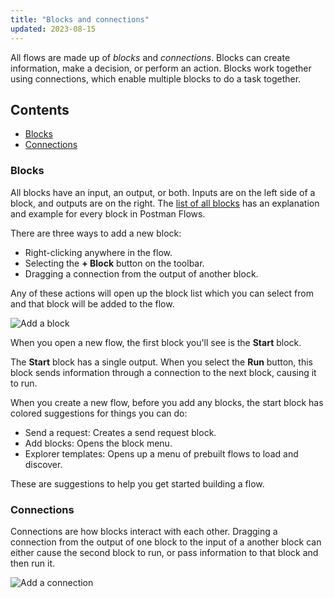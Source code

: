 ```yaml
---
title: "Blocks and connections"
updated: 2023-08-15
---
```


All flows are made up of _blocks_ and _connections_. Blocks can create information, make a decision, or perform an action. Blocks work together using connections, which enable multiple blocks to do a task together.

## Contents

* [Blocks](#blocks)
* [Connections](#connections)

### Blocks

All blocks have an input, an output, or both. Inputs are on the left side of a block, and outputs are on the right. The [list of all blocks](/docs/postman-flows/reference/blocks-list/) has an explanation and example for every block in Postman Flows.

There are three ways to add a new block:

* Right-clicking anywhere in the flow.
* Selecting the **+ Block** button on the toolbar.
* Dragging a connection from the output of another block.

Any of these actions will open up the block list which you can select from and that block will be added to the flow.

<img src="https://assets.postman.com/postman-labs-docs/concepts/updated-adding-a-block.gif" alt="Add a block" fetchpriority="low" loading="lazy" />

When you open a new flow, the first block you'll see is the **Start** block.

The **Start** block has a single output. When you select the **Run** button, this block sends information through a connection to the next block, causing it to run.

When you create a new flow, before you add any blocks, the start block has colored suggestions for things you can do:

* Send a request: Creates a send request block.
* Add blocks: Opens the block menu.
* Explorer templates: Opens up a menu of prebuilt flows to load and discover.

These are suggestions to help you get started building a flow.

### Connections

Connections are how blocks interact with each other. Dragging a connection from the output of one block to the input of a another block can either cause the second block to run, or pass information to that block and then run it.

<img src="https://assets.postman.com/postman-labs-docs/concepts/updated-adding-a-connection.gif" alt="Add a connection" fetchpriority="low" loading="lazy" />
